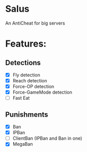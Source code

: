 # Salus
An AntiCheat for big servers

# Features:

## Detections
- [x] Fly detection
- [x] Reach detection
- [x] Force-OP detection
- [x] Force-GameMode detection
- [ ] Fast Eat

## Punishments   
- [x] Ban
- [x] IPBan
- [ ] ClientBan (IPBan and Ban in one)
- [x] MegaBan  
